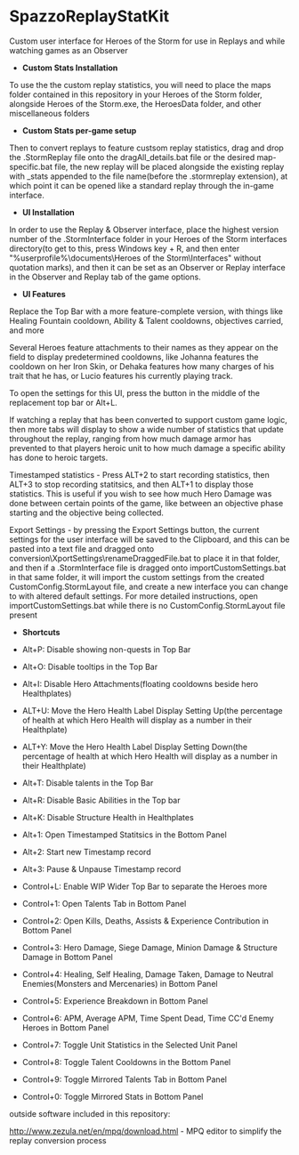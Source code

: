 # SpazzoReplayStatKit
Custom user interface for Heroes of the Storm for use in Replays and while watching games as an Observer

* **Custom Stats Installation**

To use the the custom replay statistics, you will need to place the maps folder contained in this repository in your Heroes of the Storm folder, alongside Heroes of the Storm.exe, the HeroesData folder, and other miscellaneous folders


* **Custom Stats per-game setup**

Then to convert replays to feature custsom replay statistics, drag and drop the .StormReplay file onto the dragAll_details.bat file or the desired map-specific.bat file, the new replay will be placed alongside the existing replay with _stats appended to the file name(before the .stormreplay extension), at which point it can be opened like a standard replay through the in-game interface.


* **UI Installation**

In order to use the Replay & Observer interface, place the highest version number of the .StormInterface folder in your Heroes of the Storm interfaces directory(to get to this, press Windows key + R, and then enter "%userprofile%\documents\Heroes of the Storm\Interfaces" without quotation marks), and then it can be set as an Observer or Replay interface in the Observer and Replay tab of the game options.


* **UI Features**

Replace the Top Bar with a more feature-complete version, with things like Healing Fountain cooldown, Ability & Talent cooldowns, objectives carried, and more

Several Heroes feature attachments to their names as they appear on the field to display predetermined cooldowns, like Johanna features the cooldown on her Iron Skin, or Dehaka features how many charges of his trait that he has, or Lucio features his currently playing track.

To open the settings for this UI, press the button in the middle of the replacement top bar or Alt+L.

If watching a replay that has been converted to support custom game logic, then more tabs will display to show a wide number of statistics that update throughout the replay, ranging from how much damage armor has prevented to that players heroic unit to how much damage a specific ability has done to heroic targets.

Timestamped statistics - Press ALT+2 to start recording statistics, then ALT+3 to stop recording statitsics, and then ALT+1 to display those statistics. This is useful if you wish to see how much Hero Damage was done between certain points of the game, like between an objective phase starting and the objective being collected.

Export Settings - by pressing the Export Settings button, the current settings for the user interface will be saved to the Clipboard, and this can be pasted into a text file and dragged onto conversion\XportSettings\renameDraggedFile.bat to place it in that folder, and then if a .StormInterface file is dragged onto importCustomSettings.bat in that same folder, it will import the custom settings from the created CustomConfig.StormLayout file, and create a new interface you can change to with altered default settings. For more detailed instructions, open importCustomSettings.bat while there is no CustomConfig.StormLayout file present

* **Shortcuts**

 * Alt+P: Disable showing non-quests in Top Bar
 * Alt+O: Disable tooltips in the Top Bar
 * Alt+I: Disable Hero Attachments(floating cooldowns beside hero Healthplates)
 * ALT+U: Move the Hero Health Label Display Setting Up(the percentage of health at which Hero Health will display as a number in their Healthplate)
 * ALT+Y: Move the Hero Health Label Display Setting Down(the percentage of health at which Hero Health will display as a number in their Healthplate)
 * Alt+T: Disable talents in the Top Bar
 * Alt+R: Disable Basic Abilities in the Top bar
 * Alt+K: Disable Structure Health in Healthplates
 * Alt+1: Open Timestamped Statitsics in the Bottom Panel
 * Alt+2: Start new Timestamp record
 * Alt+3: Pause & Unpause Timestamp record
 * Control+L: Enable WIP Wider Top Bar to separate the Heroes more
 * Control+1: Open Talents Tab in Bottom Panel
 * Control+2: Open Kills, Deaths, Assists & Experience Contribution in Bottom Panel
 * Control+3: Hero Damage, Siege Damage, Minion Damage & Structure Damage in Bottom Panel
 * Control+4: Healing, Self Healing, Damage Taken, Damage to Neutral Enemies(Monsters and Mercenaries) in Bottom Panel
 * Control+5: Experience Breakdown in Bottom Panel
 * Control+6: APM, Average APM, Time Spent Dead, Time CC'd Enemy Heroes in Bottom Panel
 * Control+7: Toggle Unit Statistics in the Selected Unit Panel
 * Control+8: Toggle Talent Cooldowns in the Bottom Panel
 * Control+9: Toggle Mirrored Talents Tab in Bottom Panel
 * Control+0: Toggle Mirrored Stats in Bottom Panel


outside software included in this repository:

http://www.zezula.net/en/mpq/download.html - MPQ editor to simplify the replay conversion process
